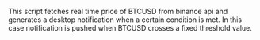 This script fetches real time price of BTCUSD from binance api and generates a desktop notification when a certain condition is met. In this case notification is pushed when BTCUSD crosses a fixed threshold value.
